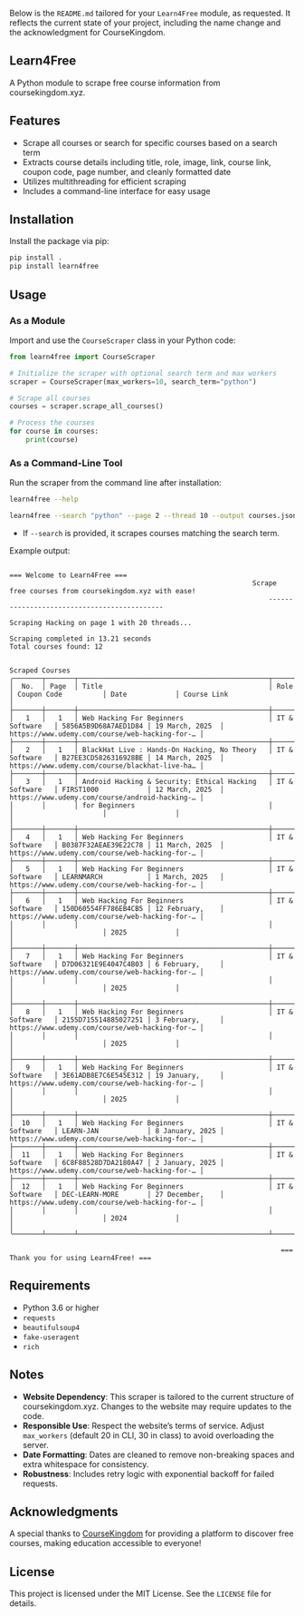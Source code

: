 Below is the `README.md` tailored for your `Learn4Free` module, as requested. It reflects the current state of your project, including the name change and the acknowledgment for CourseKingdom.


## Learn4Free

A Python module to scrape free course information from coursekingdom.xyz.

## Features

- Scrape all courses or search for specific courses based on a search term
- Extracts course details including title, role, image, link, course link, coupon code, page number, and cleanly formatted date
- Utilizes multithreading for efficient scraping
- Includes a command-line interface for easy usage

## Installation

Install the package via pip:

```bash
pip install .
pip install learn4free
```

## Usage

### As a Module

Import and use the `CourseScraper` class in your Python code:

```python
from learn4free import CourseScraper

# Initialize the scraper with optional search term and max workers
scraper = CourseScraper(max_workers=10, search_term="python")

# Scrape all courses
courses = scraper.scrape_all_courses()

# Process the courses
for course in courses:
    print(course)
```

### As a Command-Line Tool

Run the scraper from the command line after installation:

```bash
learn4free --help

learn4free --search "python" --page 2 --thread 10 --output courses.json
```

- If `--search` is provided, it scrapes courses matching the search term.


Example output:
```
                                                                        === Welcome to Learn4Free ===                                                                        
                                                            Scrape free courses from coursekingdom.xyz with ease!                                                            
                                                                --------------------------------------------                                                                 

Scraping Hacking on page 1 with 20 threads...

Scraping completed in 13.21 seconds
Total courses found: 12

                                                                               Scraped Courses                                                                               
╭───────┬───────┬───────────────────────────────────────────────┬─────────────────┬──────────────────────┬─────────────────┬────────────────────────────────────────────────╮
│  No.  │ Page  │ Title                                         │ Role            │ Coupon Code          │ Date            │ Course Link                                    │
├───────┼───────┼───────────────────────────────────────────────┼─────────────────┼──────────────────────┼─────────────────┼────────────────────────────────────────────────┤
│   1   │   1   │ Web Hacking For Beginners                     │ IT & Software   │ 5856A5B9D68A7AED1D84 │ 19 March, 2025  │ https://www.udemy.com/course/web-hacking-for-… │
├───────┼───────┼───────────────────────────────────────────────┼─────────────────┼──────────────────────┼─────────────────┼────────────────────────────────────────────────┤
│   2   │   1   │ BlackHat Live : Hands-On Hacking, No Theory   │ IT & Software   │ B27EE3CD5826316928BE │ 14 March, 2025  │ https://www.udemy.com/course/blackhat-live-ha… │
├───────┼───────┼───────────────────────────────────────────────┼─────────────────┼──────────────────────┼─────────────────┼────────────────────────────────────────────────┤
│   3   │   1   │ Android Hacking & Security: Ethical Hacking   │ IT & Software   │ FIRST1000            │ 12 March, 2025  │ https://www.udemy.com/course/android-hacking-… │
│       │       │ for Beginners                                 │                 │                      │                 │                                                │
├───────┼───────┼───────────────────────────────────────────────┼─────────────────┼──────────────────────┼─────────────────┼────────────────────────────────────────────────┤
│   4   │   1   │ Web Hacking For Beginners                     │ IT & Software   │ B0387F32AEAE39E22C78 │ 11 March, 2025  │ https://www.udemy.com/course/web-hacking-for-… │
├───────┼───────┼───────────────────────────────────────────────┼─────────────────┼──────────────────────┼─────────────────┼────────────────────────────────────────────────┤
│   5   │   1   │ Web Hacking For Beginners                     │ IT & Software   │ LEARNMARCH           │ 1 March, 2025   │ https://www.udemy.com/course/web-hacking-for-… │
├───────┼───────┼───────────────────────────────────────────────┼─────────────────┼──────────────────────┼─────────────────┼────────────────────────────────────────────────┤
│   6   │   1   │ Web Hacking For Beginners                     │ IT & Software   │ 150D60554FF786EB4CB5 │ 12 February,    │ https://www.udemy.com/course/web-hacking-for-… │
│       │       │                                               │                 │                      │ 2025            │                                                │
├───────┼───────┼───────────────────────────────────────────────┼─────────────────┼──────────────────────┼─────────────────┼────────────────────────────────────────────────┤
│   7   │   1   │ Web Hacking For Beginners                     │ IT & Software   │ D7D06321E9E4047C4B03 │ 6 February,     │ https://www.udemy.com/course/web-hacking-for-… │
│       │       │                                               │                 │                      │ 2025            │                                                │
├───────┼───────┼───────────────────────────────────────────────┼─────────────────┼──────────────────────┼─────────────────┼────────────────────────────────────────────────┤
│   8   │   1   │ Web Hacking For Beginners                     │ IT & Software   │ 2155D715514885027251 │ 3 February,     │ https://www.udemy.com/course/web-hacking-for-… │
│       │       │                                               │                 │                      │ 2025            │                                                │
├───────┼───────┼───────────────────────────────────────────────┼─────────────────┼──────────────────────┼─────────────────┼────────────────────────────────────────────────┤
│   9   │   1   │ Web Hacking For Beginners                     │ IT & Software   │ 3E61ADB8E7C6E545E312 │ 19 January,     │ https://www.udemy.com/course/web-hacking-for-… │
│       │       │                                               │                 │                      │ 2025            │                                                │
├───────┼───────┼───────────────────────────────────────────────┼─────────────────┼──────────────────────┼─────────────────┼────────────────────────────────────────────────┤
│  10   │   1   │ Web Hacking For Beginners                     │ IT & Software   │ LEARN-JAN            │ 8 January, 2025 │ https://www.udemy.com/course/web-hacking-for-… │
├───────┼───────┼───────────────────────────────────────────────┼─────────────────┼──────────────────────┼─────────────────┼────────────────────────────────────────────────┤
│  11   │   1   │ Web Hacking For Beginners                     │ IT & Software   │ 6C8F88528D7DA2180A47 │ 2 January, 2025 │ https://www.udemy.com/course/web-hacking-for-… │
├───────┼───────┼───────────────────────────────────────────────┼─────────────────┼──────────────────────┼─────────────────┼────────────────────────────────────────────────┤
│  12   │   1   │ Web Hacking For Beginners                     │ IT & Software   │ DEC-LEARN-MORE       │ 27 December,    │ https://www.udemy.com/course/web-hacking-for-… │
│       │       │                                               │                 │                      │ 2024            │                                                │
╰───────┴───────┴───────────────────────────────────────────────┴─────────────────┴──────────────────────┴─────────────────┴────────────────────────────────────────────────╯
                                                                                                                                                                             
                                                                   === Thank you for using Learn4Free! ===                                                                   

```

## Requirements

- Python 3.6 or higher
- `requests`
- `beautifulsoup4`
- `fake-useragent`
- `rich`
## Notes

- **Website Dependency**: This scraper is tailored to the current structure of coursekingdom.xyz. Changes to the website may require updates to the code.
- **Responsible Use**: Respect the website’s terms of service. Adjust `max_workers` (default 20 in CLI, 30 in class) to avoid overloading the server.
- **Date Formatting**: Dates are cleaned to remove non-breaking spaces and extra whitespace for consistency.
- **Robustness**: Includes retry logic with exponential backoff for failed requests.

## Acknowledgments

A special thanks to [CourseKingdom](https://coursekingdom.xyz) for providing a platform to discover free courses, making education accessible to everyone!

## License

This project is licensed under the MIT License. See the `LICENSE` file for details.
